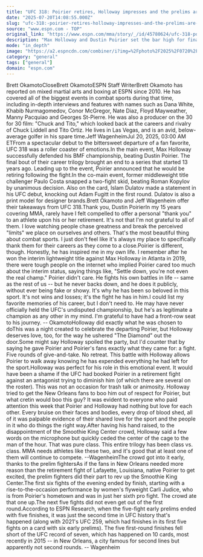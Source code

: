 ```yaml
---
title: "UFC 318: Poirier retires, Holloway impresses and the prelims are ... must-see?"
date: "2025-07-20T14:08:55.000Z"
slug: "ufc-318:-poirier-retires-holloway-impresses-and-the-prelims-are-...-must-see"
source: "www.espn.com - TOP"
original_link: "https://www.espn.com/mma/story/_/id/45780624/ufc-318-poirier-retires-holloway-impresses-prelims-see"
description: "Max Holloway and Dustin Poirier set the bar high for finale fights, even after the undercard showed out."
mode: "in_depth"
image: "https://a2.espncdn.com/combiner/i?img=%2Fphoto%2F2025%2F0720%2Fr1521262_1296x729_16%2D9.jpg"
category: "general"
tags: ["general"]
domain: "espn.com"
---
```

Brett OkamotoCloseBrett OkamotoESPN Staff WriterBrett Okamoto has reported on mixed martial arts and boxing at ESPN since 2010. He has covered all of the biggest events in combat sports during that time, including in-depth interviews and features with names such as Dana White, Khabib Nurmagomedov, Conor McGregor, Nate Diaz, Floyd Mayweather, Manny Pacquiao and Georges St-Pierre. He was also a producer on the 30 for 30 film: "Chuck and Tito," which looked back at the careers and rivalry of Chuck Liddell and Tito Ortiz. He lives in Las Vegas, and is an avid, below-average golfer in his spare time.Jeff WagenheimJul 20, 2025, 03:00 AM ETFrom a spectacular debut to the bittersweet departure of a fan favorite, UFC 318 was a roller coaster of emotions.In the main event, Max Holloway successfully defended his BMF championship, beating Dustin Poirier. The final bout of their career trilogy brought an end to a series that started 13 years ago. Leading up to the event, Poirier announced that he would be retiring following the fight.In the co-main event, former middleweight title challenger Paulo Costa snapped a two-fight skid, beating Roman Kopylov by unanimous decision. Also on the card, Islam Dulatov made a statement in his UFC debut, knocking out Adam Fugitt in the first round. Dulatov is also a print model for designer brands.Brett Okamoto and Jeff Wagenheim offer their takeaways from UFC 318.Thank you, Dustin PoirierIn my 15 years covering MMA, rarely have I felt compelled to offer a personal "thank you" to an athlete upon his or her retirement. It's not that I'm not grateful to all of them. I love watching people chase greatness and break the perceived "limits" we place on ourselves and others. That's the most beautiful thing about combat sports. I just don't feel like it's always my place to specifically thank them for their careers as they come to a close.Poirier is different, though. Honestly, he has inspired me in my own life. I remember after he won the interim lightweight title against Max Holloway in Atlanta in 2019, there were tough people on the internet who implied Poirier cared too much about the interim status, saying things like, "Settle down, you're not even the real champ." Poirier didn't care. He fights his own battles in life -- same as the rest of us -- but he never backs down, and he does it publicly, without ever being fake or showy. It's why he has been so beloved in this sport. It's not wins and losses; it's the fight he has in him.I could list my favorite memories of his career, but I don't need to. He may have never officially held the UFC's undisputed championship, but he's as legitimate a champion as any other in my mind. I'm grateful to have had a front-row seat to his journey. -- OkamotoHolloway did exactly what he was chosen to doThis was a night created to celebrate the departing Poirier, but Holloway deserves love, too, for the way he ushered "The Diamond" out the door.Some might say Holloway spoiled the party, but I'd counter that by saying he gave Poirier and Poirier's fans exactly what they came for: a fight. Five rounds of give-and-take. No retreat. This battle with Holloway allows Poirier to walk away knowing he has expended everything he had left for the sport.Holloway was perfect for his role in this emotional event. It would have been a shame if the UFC had booked Poirier in a retirement fight against an antagonist trying to diminish him (of which there are several on the roster). This was not an occasion for trash talk or animosity. Holloway tried to get the New Orleans fans to boo him out of respect for Poirier, but what cretin would boo this guy? It was evident to everyone who paid attention this week that Poirier and Holloway had nothing but love for each other. Every bruise on their faces and bodies, every drop of blood shed, all of it was palpable evidence of their shared love for the sport and the people in it who do things the right way.After having his hand raised, to the disappointment of the Smoothie King Center crowd, Holloway said a few words on the microphone but quickly ceded the center of the cage to the man of the hour. That was pure class. This entire trilogy has been class vs. class. MMA needs athletes like these two, and it's good that at least one of them will continue to compete. --WagenheimThe crowd got into it early, thanks to the prelim fightersAs if the fans in New Orleans needed more reason than the retirement fight of Lafayette, Louisiana, native Poirier to get excited, the prelim fighters did their part to rev up the Smoothie King Center.The first six fights of the evening ended by finish, starting with a rise-to-the-occasion performance by women's flyweight Carli Judice, who is from Poirier's hometown and was in just her sixth pro fight. The crowd ate that one up.The next five fights did not even get out of the first round.According to ESPN Research, when the five-fight early prelims ended with five finishes, it was just the second time in UFC history that's happened (along with 2021's UFC 259, which had finishes in its first five fights on a card with six early prelims). The five first-round finishes fell short of the UFC record of seven, which has happened on 10 cards, most recently in 2015 -- in New Orleans, a city famous for second lines but apparently not second rounds. -- Wagenheim